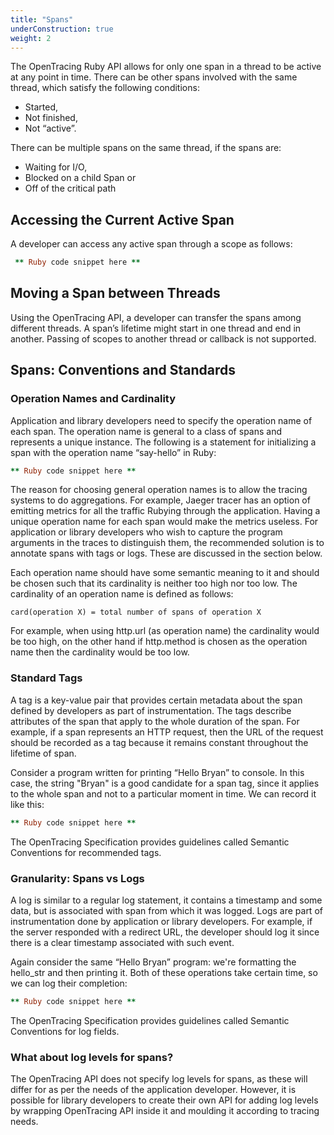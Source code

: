 ```yaml
---
title: "Spans"
underConstruction: true
weight: 2
---
```


The OpenTracing Ruby API allows for only one span in a thread to be active at any point in time. There can be other spans involved with the same thread, which satisfy the following conditions:

- Started,
- Not finished,
- Not “active”.

There can be multiple spans on the same thread, if the spans are:

- Waiting for I/O,
- Blocked on a child Span or
- Off of the critical path

## Accessing the Current Active Span
A developer can access any active span through a scope as follows:

```Ruby
 ** Ruby code snippet here **
```

## Moving a Span between Threads
Using the OpenTracing API, a developer can transfer the spans among different threads. A span’s lifetime might start in one thread and end in another. Passing of scopes to another thread or callback is not supported.

## Spans: Conventions and Standards

### Operation Names and Cardinality
Application and library developers need to specify the operation name of each span.
The operation name is general to a class of spans and represents a unique instance. The following is a statement for initializing a span with the operation name “say-hello” in Ruby:

```Ruby
** Ruby code snippet here **
```

The reason for choosing general operation names is to allow the tracing systems to do aggregations. For example, Jaeger tracer has an option of emitting metrics for all the traffic Rubying through the application. Having a unique operation name for each span would make the metrics useless. For application or library developers who wish to capture the program arguments in the traces to distinguish them, the recommended solution is to annotate spans with tags or logs. These are discussed in the section below.

Each operation name should have some semantic meaning to it and should be chosen such that its cardinality is neither too high nor too low. The cardinality of an operation name is defined as follows:

`card(operation X) = total number of spans of operation X`

For example, when using http.url (as operation name) the cardinality would be too high, on the other hand if http.method is chosen as the operation name then the cardinality would be too low.


### Standard Tags
A tag is a key-value pair that provides certain metadata about the span defined by developers as part of instrumentation.  The tags describe attributes of the span that apply to the whole duration of the span. For example, if a span represents an HTTP request, then the URL of the request should be recorded as a tag because it remains constant throughout the lifetime of span.

Consider a program written for printing “Hello Bryan” to console. In this case, the string "Bryan" is a good candidate for a span tag, since it applies to the whole span and not to a particular moment in time. We can record it like this:

```Ruby
** Ruby code snippet here **
```

The OpenTracing Specification provides guidelines called Semantic Conventions for recommended tags.

### Granularity: Spans vs Logs
A log is similar to a regular log statement, it contains a timestamp and some data, but is associated with span from which it was logged. Logs are part of instrumentation done by application or library developers. For example, if the server responded with a redirect URL, the developer should log it since there is a clear timestamp associated with such event.

Again consider the same “Hello Bryan” program: we're formatting the hello_str and then printing it. Both of these operations take certain time, so we can log their completion:

```Ruby
** Ruby code snippet here **
```

The OpenTracing Specification provides guidelines called Semantic Conventions for log fields.

### What about log levels for spans?
The OpenTracing API does not specify log levels for spans, as these will differ for as per the needs of the application developer. However, it is possible for library developers to create their own API for adding log levels by wrapping OpenTracing API inside it and moulding it according to tracing needs.
